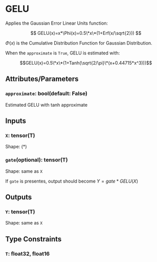 # GELU

Applies the Gaussian Error Linear Units function:

$$ GELU(x)=x*\Phi(x)=0.5\*x\*(1+Erf(x/\sqrt{2})) $$

$\Phi(x)$ is the Cumulative Distribution Function for Gaussian Distribution.

When the `approximate` is `True`, GELU is estimated with:

$$GELU(x)=0.5\*x\*(1+Tanh(\sqrt{2/\pi}\*(x+0.44715*x^3)))$$

## Attributes/Parameters

### `approximate`: bool(default: False)

Estimated GELU with tanh approximate

## Inputs

### `X`: tensor(T)

Shape: $(*)$

### `gate`(optional): tensor(T)

Shape: same as `X`

If `gate` is presentes, output should become $Y=gate*GELU(X)$

## Outputs

### `Y`: tensor(T)

Shape: same as `X`

## Type Constraints

### `T`: float32, float16
